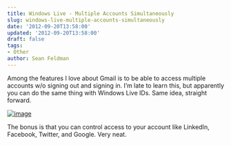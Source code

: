 ```yaml
---
title: Windows Live - Multiple Accounts Simultaneously
slug: windows-live-multiple-accounts-simultaneously
date: '2012-09-20T13:58:00'
updated: '2012-09-20T13:58:00'
draft: false
tags:
- Other
author: Sean Feldman
---
```



Among the features I love about Gmail is to be able to access multiple accounts w/o signing out and signing in. I’m late to learn this, but apparently you can do the same thing with Windows Live IDs. Same idea, straight forward.

[![image](https://aspblogs.blob.core.windows.net/media/sfeldman/Media/image_thumb_2FF8F57C.png "image")](https://aspblogs.blob.core.windows.net/media/sfeldman/Media/image_02E408AE.png)

The bonus is that you can control access to your account like LinkedIn, Facebook, Twitter, and Google. Very neat.


